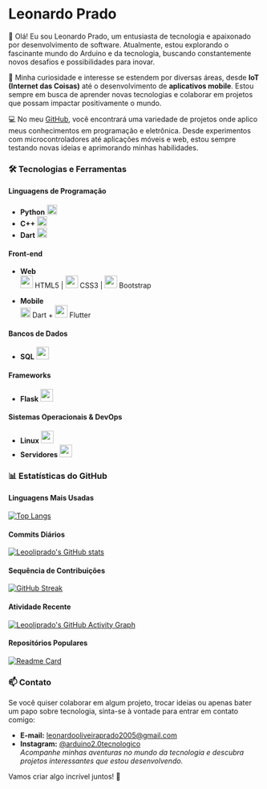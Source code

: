 # Leonardo Prado

👋 Olá! Eu sou Leonardo Prado, um entusiasta de tecnologia e apaixonado por desenvolvimento de software. Atualmente, estou explorando o fascinante mundo do Arduino e da tecnologia, buscando constantemente novos desafios e possibilidades para inovar.

🧠 Minha curiosidade e interesse se estendem por diversas áreas, desde **IoT (Internet das Coisas)** até o desenvolvimento de **aplicativos mobile**. Estou sempre em busca de aprender novas tecnologias e colaborar em projetos que possam impactar positivamente o mundo.

💻 No meu [GitHub](https://github.com/Leooliprado), você encontrará uma variedade de projetos onde aplico meus conhecimentos em programação e eletrônica. Desde experimentos com microcontroladores até aplicações móveis e web, estou sempre testando novas ideias e aprimorando minhas habilidades.

### 🛠️ Tecnologias e Ferramentas

#### Linguagens de Programação
- **Python** <img src="https://upload.wikimedia.org/wikipedia/commons/c/c3/Python-logo-notext.svg" width="20"/>
- **C++** <img src="https://upload.wikimedia.org/wikipedia/commons/1/18/ISO_C%2B%2B_Logo.svg" width="20"/>
- **Dart** <img src="https://dart.dev/assets/shared/dart/icon/64.png" width="20"/>

#### Front-end
- **Web**  
  <img src="https://cdn.jsdelivr.net/gh/devicons/devicon/icons/html5/html5-original.svg" width="25"/> HTML5 | 
  <img src="https://cdn.jsdelivr.net/gh/devicons/devicon/icons/css3/css3-original.svg" width="25"/> CSS3 | 
  <img src="https://cdn.jsdelivr.net/gh/devicons/devicon/icons/bootstrap/bootstrap-original.svg" width="25"/> Bootstrap

- **Mobile**  
  <img src="https://dart.dev/assets/shared/dart/icon/64.png" width="20"/> Dart + 
  <img src="https://cdn.jsdelivr.net/gh/devicons/devicon/icons/flutter/flutter-original.svg" width="25"/> Flutter

#### Bancos de Dados
- **SQL** <img src="https://cdn.jsdelivr.net/gh/devicons/devicon/icons/mysql/mysql-original.svg" width="25"/>

#### Frameworks
- **Flask** <img src="https://cdn.jsdelivr.net/gh/devicons/devicon/icons/flask/flask-original.svg" width="25"/>

#### Sistemas Operacionais & DevOps
- **Linux** <img src="https://cdn.jsdelivr.net/gh/devicons/devicon/icons/linux/linux-original.svg" width="25"/>
- **Servidores** <img src="https://cdn.jsdelivr.net/gh/devicons/devicon/icons/nginx/nginx-original.svg" width="25"/>

### 📊 Estatísticas do GitHub

#### Linguagens Mais Usadas
[![Top Langs](https://github-readme-stats.vercel.app/api/top-langs/?username=Leooliprado&layout=compact&hide=java,html&langs_count=10&theme=dark)](https://github.com/Leooliprado)

#### Commits Diários
[![Leooliprado's GitHub stats](https://github-readme-stats.vercel.app/api?username=Leooliprado&show_icons=true&theme=dark)](https://github.com/Leooliprado)

#### Sequência de Contribuições
[![GitHub Streak](https://streak-stats.demolab.com?user=Leooliprado&theme=dark&locale=pt_BR)](https://git.io/streak-stats)

#### Atividade Recente
[![Leooliprado's GitHub Activity Graph](https://github-readme-activity-graph.vercel.app/graph?username=Leooliprado&theme=github-dark)](https://github.com/Leooliprado)

#### Repositórios Populares
[![Readme Card](https://github-readme-stats.vercel.app/api/pin/?username=Leooliprado&repo=regador_wifi_esp32&theme=dark)](https://github.com/Leooliprado/regador_wifi_esp32)  

### 📫 Contato

Se você quiser colaborar em algum projeto, trocar ideias ou apenas bater um papo sobre tecnologia, sinta-se à vontade para entrar em contato comigo:

- **E-mail:** [leonardooliveiraprado2005@gmail.com](mailto:leonardooliveiraprado2005@gmail.com)
- **Instagram:** [@arduino2.0tecnologico](https://www.instagram.com/arduino2.0tecnologico?igsh=cXk2NWFvejgxY3Zt)  
  *Acompanhe minhas aventuras no mundo da tecnologia e descubra projetos interessantes que estou desenvolvendo.*

Vamos criar algo incrível juntos! 🚀


